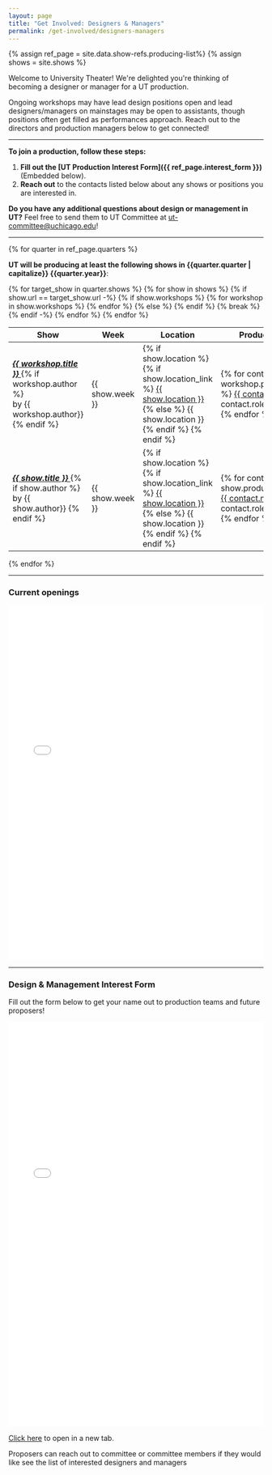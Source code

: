```yaml
---
layout: page
title: "Get Involved: Designers & Managers"
permalink: /get-involved/designers-managers
---
```


{% assign ref_page = site.data.show-refs.producing-list%}
{% assign shows = site.shows %}

Welcome to University Theater! We're delighted you're thinking of becoming a designer or manager for a UT production. 

Ongoing workshops may have lead design positions open and lead designers/managers on mainstages may be open to assistants, though positions often get filled as performances approach. Reach out to the directors and production managers below to get connected!

---

**To join a production, follow these steps:**

1. **Fill out the [UT Production Interest Form]({{ ref_page.interest_form }})** (Embedded below).
2. **Reach out** to the contacts listed below about any shows or positions you are interested in.

**Do you have any additional questions about design or management in UT?** Feel free to send them to UT Committee at [ut-committee@uchicago.edu](mailto:ut-committee@uchicago.edu)!

---

{% for quarter in ref_page.quarters %}

**UT will be producing at least the following shows in {{quarter.quarter | capitalize}} {{quarter.year}}**:

<table class="table table-striped table-bordered">
    <thead>
        <tr>
            <th> Show </th>
            <th> Week </th>
            <th> Location </th>
            <th> Production Contact </th>
        </tr>
    </thead>
    <tbody>
        {% for target_show in quarter.shows %} 
        {% for show in shows %} 
        {% if show.url == target_show.url -%}
            {% if show.workshops %}
                {% for workshop in show.workshops %}
                    <tr>
                        <td> <em> <strong> <a href="{{ show.url }}"> {{ workshop.title }} </a> </strong> </em> 
                        {% if workshop.author %} <br> by {{ workshop.author}} {% endif %} </td>
                        <td> {{ show.week }} </td>
                        <td> {% if show.location %}
                            {% if show.location_link %}
                                <a href="{{ show.location_link }}"> {{ show.location }} </a>
                            {% else %}
                                {{ show.location }} 
                            {% endif %} {% endif %} </td>
                        <td> {% for contact in workshop.production_contact %}
                        <a href="mailto:{{ contact.email }}"> {{ contact.name }} </a> ({{ contact.role }}) <br> {% endfor %} </td>
                    </tr>
                {% endfor %}
            {% else %}
                <tr>
                    <td> <em> <strong> <a href="{{ show.url }}"> {{ show.title }} </a> </strong> </em> 
                        {% if show.author %} <br> by {{ show.author}} {% endif %} </td>
                    <td> {{ show.week }} </td>
                    <td> {% if show.location %}
                        {% if show.location_link %}
                            <a href="{{ show.location_link }}"> {{ show.location }} </a>
                        {% else %}
                            {{ show.location }} 
                        {% endif %} {% endif %} </td>
                    <td> {% for contact in show.production_contact %}
                        <a href="mailto:{{ contact.email }}"> {{ contact.name }} </a> ({{ contact.role }}) <br> {% endfor %} </td>
                </tr>
            {% endif %}
            {% break %} 
        {% endif -%} 
        {% endfor %} 
        {% endfor %}
    </tbody>
</table>

{% endfor %}

---

### Current openings

<iframe src="{{ ref_page.current_openings }}headers=false&chrome=false" style="width:100%" height="700" frameborder="0" marginheight="0" marginwidth="0">Loading…></iframe>

---

### Design & Management Interest Form

Fill out the form below to get your name out to production teams and future proposers! 

<iframe src="{{ ref_page.interest_form }}" style="width:100%" height="800" frameborder="0" marginheight="0" marginwidth="0">Loading…</iframe>

<a href="{{ ref_page.interest_form }}" target="_blank">Click here</a> to open in a new tab.

Proposers can reach out to committee or committee members if they would like see the list of interested designers and managers 